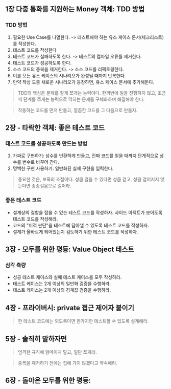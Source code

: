 ## 1장 다중 통화를 지원하는 Money 객체: TDD 방법
### TDD 방법
1. 필요한 Use Case를 나열한다. -> 테스트해야 하는 유스 케이스 문서(체크리스트)를 작성한다.
2. 테스트 코드를 작성한다
3. 테스트 코드가 실패하도록 한다. -> 테스트의 컴파일 오류를 제거한다.
4. 테스트 코드가 성공하도록 한다.
5. 소스 코드의 중복을 제거한다. -> 소스 코드를 리팩토링한다.
6. 이를 모든 유스 케이스의 시나리오가 완성될 때까지 반복한다.
7. 만약 작성 도중 새로운 시나리오가 등장하면, 유스 케이스 문서에 추가해둔다.

> TDD의 핵심은 문제를 잘게 쪼개는 능력이다.
> 한꺼번에 일을 진행하지 않고, 조금씩 단계를 쪼개는 능력으로 막히는 문제를 구체화하며 해결해야 한다.

> 작동하는 코드를 먼저 만들고, 깔끔한 코드를 그 다음으로 만들자.

## 2장 - 타락한 객체: 좋은 테스트 코드

### 테스트 코드를 성공하도록 만드는 방법
1. 가짜로 구현하기: 상수를 반환하게 만들고, 진짜 코드를 얻을 때까지 단계적으로 상수를 변수로 바꾸어 간다.
2. 명백한 구현 사용하기: 일반화된 실제 구현을 입력한다.

> 중요한 것은, 보폭의 조절이다.
> 성큼 걸을 수 있다면 성큼 걷고, 성큼 걸어지지 않는다면 종종걸음으로 걸어라.
 
### 좋은 테스트 코드
- 설계상의 결함을 잡을 수 있는 테스트 코드를 작성하자. 사이드 이펙트가 보이도록 테스트 코드를 작성해라.
- 코드의 "미적 판단"을 테스트에 담아낼 수 있도록 테스트 코드를 작성하자.
- 설계가 올바르게 되어있는지 검토하기 위한 테스트 코드를 작성하자.


## 3장 - 모두를 위한 평등: Value Object 테스트
### 삼각 측량
- 성공 테스트 케이스와 실패 테스트 케이스를 모두 작성하라.
- 테스트 케이스는 2개 이상의 일반화 검증을 수행하라.
- 테스트 케이스는 2개 이상의 경계값 검증을 수행하라.

## 4장 - 프라이버시: private 접근 제어자 붙이기
> 한 테스트 코드에는 되도록이면 한가지만 테스트할 수 있도록 설계해라.


## 5장 - 솔직히 말하자면
> 엄격한 규칙에 얽메이지 말고, 일단 쪼개라.

> 중복을 제거하기 전에는 집에 가지 않겠다고 약속해라.


## 6장 - 돌아온 모두를 위한 평등: 